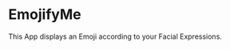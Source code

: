 EmojifyMe 
===================================

This App displays an Emoji according to your Facial Expressions.
